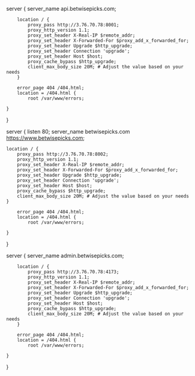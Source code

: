 server {
    server_name api.betwisepicks.com;

        location / {
            proxy_pass http://3.76.70.78:8001;
            proxy_http_version 1.1;
            proxy_set_header X-Real-IP $remote_addr;
            proxy_set_header X-Forwarded-For $proxy_add_x_forwarded_for;
            proxy_set_header Upgrade $http_upgrade;
            proxy_set_header Connection 'upgrade';
            proxy_set_header Host $host;
            proxy_cache_bypass $http_upgrade;
            client_max_body_size 20M; # Adjust the value based on your needs
        }

        error_page 404 /404.html;
        location = /404.html {
            root /var/www/errors;

    }
}

server {
    listen 80;
    server_name betwisepicks.com https://www.betwisepicks.com;

    location / {
        proxy_pass http://3.76.70.78:8002;
        proxy_http_version 1.1;
        proxy_set_header X-Real-IP $remote_addr;
        proxy_set_header X-Forwarded-For $proxy_add_x_forwarded_for;
        proxy_set_header Upgrade $http_upgrade;
        proxy_set_header Connection 'upgrade';
        proxy_set_header Host $host;
        proxy_cache_bypass $http_upgrade;
        client_max_body_size 20M; # Adjust the value based on your needs
    }

        error_page 404 /404.html;
        location = /404.html {
            root /var/www/errors;

    }
}

server {
    server_name admin.betwisepicks.com;

        location / {
            proxy_pass http://3.76.70.78:4173;
            proxy_http_version 1.1;
            proxy_set_header X-Real-IP $remote_addr;
            proxy_set_header X-Forwarded-For $proxy_add_x_forwarded_for;
            proxy_set_header Upgrade $http_upgrade;
            proxy_set_header Connection 'upgrade';
            proxy_set_header Host $host;
            proxy_cache_bypass $http_upgrade;
            client_max_body_size 20M; # Adjust the value based on your needs
        }

        error_page 404 /404.html;
        location = /404.html {
            root /var/www/errors;

    }
}
